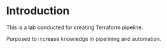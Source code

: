 # Introduction 

This is a lab conducted for creating Terraform pipeline.

Purposed to increase knowledge in pipelining and automation.